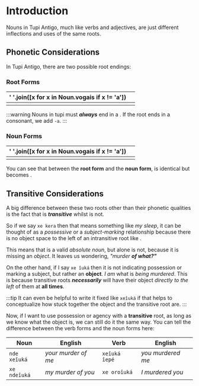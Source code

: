 # Introduction

Nouns in Tupi Antigo, much like verbs and adjectives, are just different inflections and uses of the same roots.

## Phonetic Considerations

In Tupi Antigo, there are two possible root endings:

### Root Forms

| <Tooltip content="vowel (not -a)"><py>' '.join([x for x in Noun.vogais if x != 'a'])</py></Tooltip> | <tConsonants/> |
|-----------------|------------|
| <root type=root root="îuká" /> | <root type=root root="ker" /> |

:::warning
Nouns in tupi must ___always___ end in a <tVowels/>. If the root ends in a consonant, we add `-a`.
:::

### Noun Forms

| <Tooltip content="vowel (not -a)"><py>' '.join([x for x in Noun.vogais if x != 'a'])</py></Tooltip> | <tConsonants/> |
|-----------------|------------|
| <root type=noun root="îuká" /> | <root type=noun root="ker" /> |

You can see that between the __root form__ and the __noun form__, <root type=noun root="îuká" /> is identical but <root type=root root="ker" /> becomes <root type=noun root="ker" />.

## Transitive Considerations

A big difference between these two roots other than their phonetic qualities is the fact that <root type=root root="îuká" /> is ___transitive___ whilst <root type=root root="ker" /> is not.

So if we say `xe kera` then that means something like _my sleep_, it can be thought of as a _possessive_ or a _subject-marking_ relationship because there is no object space to the left of an intransitive root like <root type=root root="ker" />.

This means that <root type=absolute root="ker"  /> is a valid _absolute noun_, but <root type=noun root="îuká" /> alone is not, because it is missing an _object_. It leaves us wondering, _"murder ___of what?"____

On the other hand, if I say `xe îuká` then it is not indicating possession or marking a subject, but rather an __object__. _I am_ what is _being murdered_. This is because transitive roots ___necessarily___ will have their object _directly to the left_ of them at __all times__. 

:::tip
It can even be helpful to write it fixed like `xeîuká` if that helps to conceptualize how stuck together the object and the transitive root are.
:::

Now, if I want to use possession or agency with a __transitive__ root, as long as we know what the object is, we can still do it the same way. You can tell the difference between the verb forms and the noun forms here: 

| Noun | English | Verb | English |
|------|-------|----------|--------|
| `nde xeîuká` | _your murder of me_ | `xeîuká îepé` | _you murdered me_ |
| `xe ndeîuká` | _my murder of you_ | `xe oroîuká` | _I murdered you_ |

<!-- # Basic Nominalizing Suffix (-a)

The most basic form of a noun will be referred to as the _Basic Nominalizing Suffix_. This will take the form as either `-a` or `-ø`, as shown above -->
